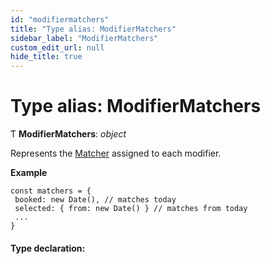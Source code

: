 ```yaml
---
id: "modifiermatchers"
title: "Type alias: ModifierMatchers"
sidebar_label: "ModifierMatchers"
custom_edit_url: null
hide_title: true
---
```


# Type alias: ModifierMatchers

Ƭ **ModifierMatchers**: *object*

Represents the [Matcher](matcher.md) assigned to each modifier.

**Example**

```
const matchers = {
 booked: new Date(), // matches today
 selected: { from: new Date() } // matches from today
 ...
}
```

#### Type declaration:
